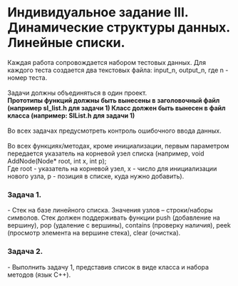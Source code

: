 # Индивидуальное задание III. Динамические структуры данных. Линейные списки.

<p> 
Каждая работа сопровождается набором тестовых данных. Для каждого теста создается два текстовых файла: input_n, output_n, где n - номер теста. </br>
</br>
Задачи должны объединяться в один проект. </br>
<strong>
Прототипы функций должны быть вынесены в заголовочный файл (например sl_list.h для задачи 1)
Класс должен быть вынесен в файл класса (например: SlList.h для задачи 1)</strong></br>
</br>
Во всех задачах предусмотреть контроль ошибочного ввода данных.</br>
</br>
Во всех функциях/методах, кроме инициализации, первым параметром передается указатель на корневой узел списка (например, void AddNode(Node* root, int x, int p);</br>
Где root - указатель на корневой узел, x - число для инициализации нового узла, p - позиция в списке, куда нужно добавить).
<h3>Задача 1.</h3>
 - Стек на базе линейного списка. Значения узлов – строки/наборы символов. Стек должен поддерживать функции push (добавление на вершину), pop (удаление с вершины), contains (проверку наличия), peek (просмотр элемента на вершине стека), clear (очистка).</br>
 <h3>Задача 2.</h3>
 - Выполнить задачу 1, представив список в виде класса и набора методов (язык C++).
</p>